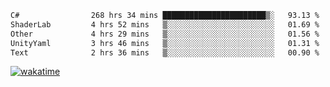 <!--START_SECTION:waka-->

```txt
C#                268 hrs 34 mins ███████████████████████▒░   93.13 %
ShaderLab         4 hrs 52 mins   ▒░░░░░░░░░░░░░░░░░░░░░░░░   01.69 %
Other             4 hrs 29 mins   ▒░░░░░░░░░░░░░░░░░░░░░░░░   01.56 %
UnityYaml         3 hrs 46 mins   ▒░░░░░░░░░░░░░░░░░░░░░░░░   01.31 %
Text              2 hrs 36 mins   ▒░░░░░░░░░░░░░░░░░░░░░░░░   00.90 %
```

<!--END_SECTION:waka-->
[![wakatime](https://wakatime.com/badge/user/6c2f442e-41b4-42e3-bc06-d5d8203ad1da.svg)](https://wakatime.com/@6c2f442e-41b4-42e3-bc06-d5d8203ad1da)
